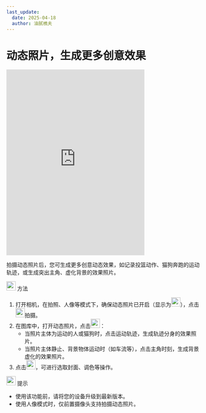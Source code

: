 ```yaml
---
last_update:
  date: 2025-04-18
  author: 油腻樵夫
---
```


# 动态照片，生成更多创意效果

<iframe src="https://tips-p01-drcn.dbankcdn.cn/MODEL/EMUI/C00B030/resource/card/202510231Wd3vg/zh-cn/image/video/10044606_f028_LivePhoto.mp4#toolbar=0" scrolling="no" border="0" frameborder="no" framespacing="0" allowfullscreen="true" width="360" height="486"> </iframe>


拍摄动态照片后，您可生成更多创意动态效果，如记录投篮动作、猫狗奔跑的运动轨迹，或生成突出主角、虚化背景的效果照片。

<img src="https://tips-p01-drcn.dbankcdn.cn/MODEL/EMUI/C00B030/resource/card/202503041becsx/zh-cn/image/common/buttons/fig_method.png" width="24" height="24"/> 方法

1.  打开相机，在拍照、人像等模式下，确保动态照片已开启（显示为<img src="https://tips-p01-drcn.dbankcdn.cn/MODEL/EMUI/C00B030/resource/card/202510231Wd3vg/zh-cn/image/common/buttons/ic_livephoto1.png" width="24" height="24"/>），点击<img src="https://tips-p01-drcn.dbankcdn.cn/MODEL/EMUI/C00B030/resource/card/202510231Wd3vg/zh-cn/image/common/buttons/ic_camera_shutter_take_photo_live.png" width="24" height="24"/>拍摄。
2.  在图库中，打开动态照片，点击<img src="https://tips-p01-drcn.dbankcdn.cn/MODEL/EMUI/C00B030/resource/card/202510231Wd3vg/zh-cn/image/common/buttons/ic_livephoto1.png" width="24" height="24"/>：
    +   当照片主体为运动的人或猫狗时，点击运动轨迹，生成轨迹分身的效果照片。
    +   当照片主体静止、背景物体运动时（如车流等），点击主角时刻，生成背景虚化的效果照片。
3.  点击<img src="https://tips-p01-drcn.dbankcdn.cn/MODEL/EMUI/C00B030/resource/card/202510231Wd3vg/zh-cn/image/common/buttons/ic_edit_more.png" width="24" height="24"/>，可进行选取封面、调色等操作。

<img src="https://tips-p01-drcn.dbankcdn.cn/MODEL/EMUI/C00B030/resource/card/202508300vZjQz/zh-cn/image/common/buttons/fig_tips.png" width="24" height="24"/> 提示

+   使用该功能前，请将您的设备升级到最新版本。
+   使用人像模式时，仅前置摄像头支持拍摄动态照片。

